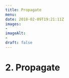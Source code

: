 ```yaml
---
title: Propagate
menu: 
date: 2018-02-09T19:21:11Z
images: 
- 
imageAlt: 
- 
draft: false
---
```


# 2. Propagate
